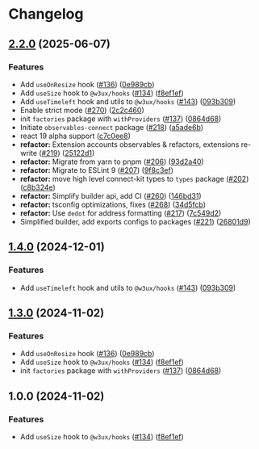 # Changelog

## [2.2.0](https://github.com/w3ux/w3ux-library/compare/hooks-source-v2.1.0...hooks-source-v2.2.0) (2025-06-07)


### Features

* Add `useOnResize` hook ([#136](https://github.com/w3ux/w3ux-library/issues/136)) ([0e989cb](https://github.com/w3ux/w3ux-library/commit/0e989cbe78b5a7ee412c6c1529e5c2efd8ddd268))
* Add `useSize` hook to `@w3ux/hooks` ([#134](https://github.com/w3ux/w3ux-library/issues/134)) ([f8ef1ef](https://github.com/w3ux/w3ux-library/commit/f8ef1ef1b80663b8528fd880e41861a4f42fa957))
* Add `useTimeleft` hook and utils to `@w3ux/hooks` ([#143](https://github.com/w3ux/w3ux-library/issues/143)) ([093b309](https://github.com/w3ux/w3ux-library/commit/093b309326f3e015edd0cb0019adb1bf17e81b19))
* Enable strict mode ([#270](https://github.com/w3ux/w3ux-library/issues/270)) ([2c2c460](https://github.com/w3ux/w3ux-library/commit/2c2c4603988fc13d986116311542adef65b9b583))
* init `factories` package with `withProviders` ([#137](https://github.com/w3ux/w3ux-library/issues/137)) ([0864d68](https://github.com/w3ux/w3ux-library/commit/0864d68f305208f9fa46537efd49a0245a8e9e4b))
* Initiate `observables-connect` package ([#218](https://github.com/w3ux/w3ux-library/issues/218)) ([a5ade6b](https://github.com/w3ux/w3ux-library/commit/a5ade6bf6238da2f3e31e67cb1668b28b70c0cca))
* react 19 alpha support ([c7c0ee8](https://github.com/w3ux/w3ux-library/commit/c7c0ee87ba9fbbde54ab581027a2e2189972a65d))
* **refactor:** Extension accounts observables & refactors, extensions re-write ([#219](https://github.com/w3ux/w3ux-library/issues/219)) ([25122d1](https://github.com/w3ux/w3ux-library/commit/25122d19e830961d6210f06ab169f02ef8200120))
* **refactor:** Migrate from yarn to pnpm ([#206](https://github.com/w3ux/w3ux-library/issues/206)) ([93d2a40](https://github.com/w3ux/w3ux-library/commit/93d2a40cc0c455936022ef6a89bc18999d7928e5))
* **refactor:** Migrate to ESLint 9 ([#207](https://github.com/w3ux/w3ux-library/issues/207)) ([9f8c3ef](https://github.com/w3ux/w3ux-library/commit/9f8c3ef4c5a3ff23c5ad7d5885fd0dad0ee75c7b))
* **refactor:** move high level connect-kit types to `types` package ([#202](https://github.com/w3ux/w3ux-library/issues/202)) ([c8b324e](https://github.com/w3ux/w3ux-library/commit/c8b324ea6671e3ae842719bdbd74b1703cdf09a1))
* **refactor:** Simplify builder api, add CI ([#260](https://github.com/w3ux/w3ux-library/issues/260)) ([146bd31](https://github.com/w3ux/w3ux-library/commit/146bd313b23711d08c5af92dd63ec615e937b050))
* **refactor:** tsconfig optimizations, fixes ([#268](https://github.com/w3ux/w3ux-library/issues/268)) ([34d5fcb](https://github.com/w3ux/w3ux-library/commit/34d5fcbadc461295fd8642f70fc0d4a3aaa43c25))
* **refactor:** Use `dedot` for address formatting ([#217](https://github.com/w3ux/w3ux-library/issues/217)) ([7c549d2](https://github.com/w3ux/w3ux-library/commit/7c549d2df0b535503e25b37647932af20c930c50))
* Simplified builder, add exports configs to packages ([#221](https://github.com/w3ux/w3ux-library/issues/221)) ([26801d9](https://github.com/w3ux/w3ux-library/commit/26801d94abe6524efc053085b89f6a359ec6316b))

## [1.4.0](https://github.com/w3ux/w3ux-library/compare/hooks-source-v1.3.0...hooks-source-v1.4.0) (2024-12-01)


### Features

* Add `useTimeleft` hook and utils to `@w3ux/hooks` ([#143](https://github.com/w3ux/w3ux-library/issues/143)) ([093b309](https://github.com/w3ux/w3ux-library/commit/093b309326f3e015edd0cb0019adb1bf17e81b19))

## [1.3.0](https://github.com/w3ux/w3ux-library/compare/hooks-source-v1.2.0...hooks-source-v1.3.0) (2024-11-02)


### Features

* Add `useOnResize` hook ([#136](https://github.com/w3ux/w3ux-library/issues/136)) ([0e989cb](https://github.com/w3ux/w3ux-library/commit/0e989cbe78b5a7ee412c6c1529e5c2efd8ddd268))
* Add `useSize` hook to `@w3ux/hooks` ([#134](https://github.com/w3ux/w3ux-library/issues/134)) ([f8ef1ef](https://github.com/w3ux/w3ux-library/commit/f8ef1ef1b80663b8528fd880e41861a4f42fa957))
* init `factories` package with `withProviders` ([#137](https://github.com/w3ux/w3ux-library/issues/137)) ([0864d68](https://github.com/w3ux/w3ux-library/commit/0864d68f305208f9fa46537efd49a0245a8e9e4b))

## 1.0.0 (2024-11-02)


### Features

* Add `useSize` hook to `@w3ux/hooks` ([#134](https://github.com/w3ux/w3ux-library/issues/134)) ([f8ef1ef](https://github.com/w3ux/w3ux-library/commit/f8ef1ef1b80663b8528fd880e41861a4f42fa957))
